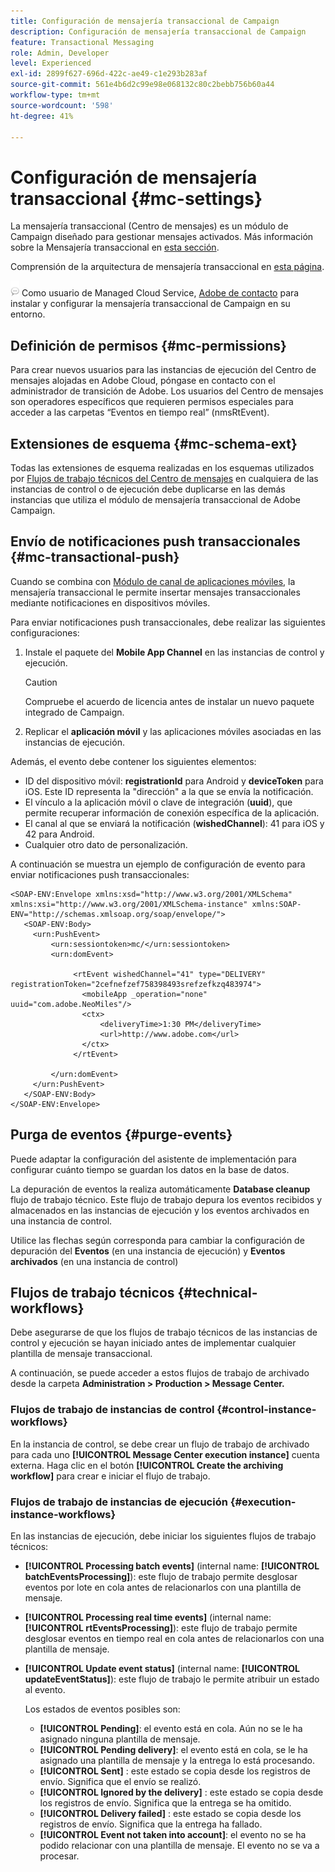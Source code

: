 ```yaml
---
title: Configuración de mensajería transaccional de Campaign
description: Configuración de mensajería transaccional de Campaign
feature: Transactional Messaging
role: Admin, Developer
level: Experienced
exl-id: 2899f627-696d-422c-ae49-c1e293b283af
source-git-commit: 561e4b6d2c99e98e068132c80c2bebb756b60a44
workflow-type: tm+mt
source-wordcount: '598'
ht-degree: 41%

---
```


# Configuración de mensajería transaccional {#mc-settings}

La mensajería transaccional (Centro de mensajes) es un módulo de Campaign diseñado para gestionar mensajes activados. Más información sobre la Mensajería transaccional en [esta sección](../send/transactional.md).

Comprensión de la arquitectura de mensajería transaccional en [esta página](../architecture/architecture.md#transac-msg-archi).

![](../assets/do-not-localize/speech.png) Como usuario de Managed Cloud Service, [Adobe de contacto](../start/campaign-faq.md#support) para instalar y configurar la mensajería transaccional de Campaign en su entorno.

## Definición de permisos {#mc-permissions}

Para crear nuevos usuarios para las instancias de ejecución del Centro de mensajes alojadas en Adobe Cloud, póngase en contacto con el administrador de transición de Adobe. Los usuarios del Centro de mensajes son operadores específicos que requieren permisos especiales para acceder a las carpetas “Eventos en tiempo real” (nmsRtEvent).

## Extensiones de esquema  {#mc-schema-ext}

Todas las extensiones de esquema realizadas en los esquemas utilizados por [Flujos de trabajo técnicos del Centro de mensajes](#technical-workflows) en cualquiera de las instancias de control o de ejecución debe duplicarse en las demás instancias que utiliza el módulo de mensajería transaccional de Adobe Campaign.

## Envío de notificaciones push transaccionales {#mc-transactional-push}

Cuando se combina con [Módulo de canal de aplicaciones móviles](../send/push.md), la mensajería transaccional le permite insertar mensajes transaccionales mediante notificaciones en dispositivos móviles.

Para enviar notificaciones push transaccionales, debe realizar las siguientes configuraciones:

1. Instale el paquete del **Mobile App Channel** en las instancias de control y ejecución.

   >[!CAUTION]
   >
   >Compruebe el acuerdo de licencia antes de instalar un nuevo paquete integrado de Campaign.

1. Replicar el **aplicación móvil** y las aplicaciones móviles asociadas en las instancias de ejecución.

Además, el evento debe contener los siguientes elementos:

* ID del dispositivo móvil: **registrationId** para Android y **deviceToken** para iOS. Este ID representa la &quot;dirección&quot; a la que se envía la notificación.
* El vínculo a la aplicación móvil o clave de integración (**uuid**), que permite recuperar información de conexión específica de la aplicación.
* El canal al que se enviará la notificación (**wishedChannel**): 41 para iOS y 42 para Android.
* Cualquier otro dato de personalización.

A continuación se muestra un ejemplo de configuración de evento para enviar notificaciones push transaccionales:

```
<SOAP-ENV:Envelope xmlns:xsd="http://www.w3.org/2001/XMLSchema" xmlns:xsi="http://www.w3.org/2001/XMLSchema-instance" xmlns:SOAP-ENV="http://schemas.xmlsoap.org/soap/envelope/">
   <SOAP-ENV:Body>
     <urn:PushEvent>
         <urn:sessiontoken>mc/</urn:sessiontoken>
         <urn:domEvent>

              <rtEvent wishedChannel="41" type="DELIVERY" registrationToken="2cefnefzef758398493srefzefkzq483974">
                <mobileApp _operation="none" uuid="com.adobe.NeoMiles"/>
                <ctx>
                    <deliveryTime>1:30 PM</deliveryTime>
                    <url>http://www.adobe.com</url>
                </ctx>
              </rtEvent>

         </urn:domEvent>
     </urn:PushEvent>           
   </SOAP-ENV:Body>
</SOAP-ENV:Envelope>
```

## Purga de eventos {#purge-events}

Puede adaptar la configuración del asistente de implementación para configurar cuánto tiempo se guardan los datos en la base de datos.

La depuración de eventos la realiza automáticamente **Database cleanup** flujo de trabajo técnico. Este flujo de trabajo depura los eventos recibidos y almacenados en las instancias de ejecución y los eventos archivados en una instancia de control.

Utilice las flechas según corresponda para cambiar la configuración de depuración del **Eventos** (en una instancia de ejecución) y **Eventos archivados** (en una instancia de control)


## Flujos de trabajo técnicos {#technical-workflows}

Debe asegurarse de que los flujos de trabajo técnicos de las instancias de control y ejecución se hayan iniciado antes de implementar cualquier plantilla de mensaje transaccional.

A continuación, se puede acceder a estos flujos de trabajo de archivado desde la carpeta **Administration > Production > Message Center.**

### Flujos de trabajo de instancias de control {#control-instance-workflows}

En la instancia de control, se debe crear un flujo de trabajo de archivado para cada uno **[!UICONTROL Message Center execution instance]** cuenta externa. Haga clic en el botón **[!UICONTROL Create the archiving workflow]** para crear e iniciar el flujo de trabajo.

### Flujos de trabajo de instancias de ejecución {#execution-instance-workflows}

En las instancias de ejecución, debe iniciar los siguientes flujos de trabajo técnicos:

* **[!UICONTROL Processing batch events]** (internal name: **[!UICONTROL batchEventsProcessing]**): este flujo de trabajo permite desglosar eventos por lote en cola antes de relacionarlos con una plantilla de mensaje.
* **[!UICONTROL Processing real time events]** (internal name: **[!UICONTROL rtEventsProcessing]**): este flujo de trabajo permite desglosar eventos en tiempo real en cola antes de relacionarlos con una plantilla de mensaje.
* **[!UICONTROL Update event status]** (internal name: **[!UICONTROL updateEventStatus]**): este flujo de trabajo le permite atribuir un estado al evento.

  Los estados de eventos posibles son:

   * **[!UICONTROL Pending]**: el evento está en cola. Aún no se le ha asignado ninguna plantilla de mensaje.
   * **[!UICONTROL Pending delivery]**: el evento está en cola, se le ha asignado una plantilla de mensaje y la entrega lo está procesando.
   * **[!UICONTROL Sent]** : este estado se copia desde los registros de envío. Significa que el envío se realizó.
   * **[!UICONTROL Ignored by the delivery]** : este estado se copia desde los registros de envío. Significa que la entrega se ha omitido.
   * **[!UICONTROL Delivery failed]** : este estado se copia desde los registros de envío. Significa que la entrega ha fallado.
   * **[!UICONTROL Event not taken into account]**: el evento no se ha podido relacionar con una plantilla de mensaje. El evento no se va a procesar.
